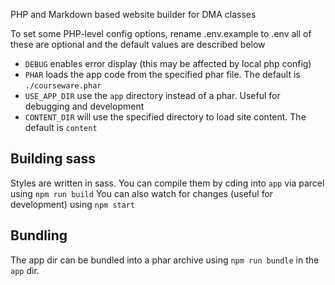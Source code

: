 PHP and Markdown based website builder for DMA classes

To set some PHP-level config options, rename .env.example to .env
all of these are optional and the default values are described below

* `DEBUG` enables error display (this may be affected by local php config)
* `PHAR` loads the app code from the specified phar file. The default is `./courseware.phar`
* `USE_APP_DIR` use the `app` directory instead of a phar. Useful for debugging and development
* `CONTENT_DIR` will use the specified directory to load site content. The default is `content`

## Building sass
Styles are written in sass. You can compile them by cding into `app` via parcel using `npm run build` You can also watch for changes (useful for development) using `npm start`

## Bundling
The app dir can be bundled into a phar archive using `npm run bundle` in the `app` dir.

